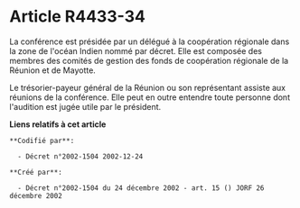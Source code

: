 # Article R4433-34

La conférence est présidée par un délégué à la coopération régionale dans la zone de l'océan Indien nommé par décret. Elle
est composée des membres des comités de gestion des fonds de coopération régionale de la Réunion et de Mayotte.

Le trésorier-payeur général de la Réunion ou son représentant assiste aux réunions de la conférence. Elle peut en outre
entendre toute personne dont l'audition est jugée utile par le président.

**Liens relatifs à cet article**

	**Codifié par**:

	  - Décret n°2002-1504 2002-12-24

	**Créé par**:

	  - Décret n°2002-1504 du 24 décembre 2002 - art. 15 () JORF 26 décembre 2002
